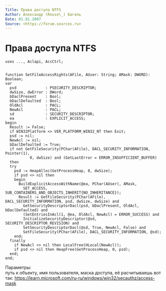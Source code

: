 ```yaml
---
Title: Права доступа NTFS
Author: Александр (Rouse\_) Багель
Date: 01.01.2007
Source: <https://forum.sources.ru>
---
```



Права доступа NTFS
==================

    uses ..., Aclapi, AccCtrl;
     
     
    function SetFileAccessRights(AFile, AUser: String; AMask: DWORD): Boolean;
    var
      psd             : PSECURITY_DESCRIPTOR;
      dwSize, dwError : DWord;
      bDaclPresent    : Bool;
      bDaclDefaulted  : Bool;
      OldAcl          : PACL;
      NewAcl          : PACL;
      sd              : SECURITY_DESCRIPTOR;
      ea              : EXPLICIT_ACCESS;
    begin
      Result := False;
      if WIN32Platform <> VER_PLATFORM_WIN32_NT then Exit;
      psd := nil;
      NewAcl := nil;
      bDaclDefaulted := True;
      if not GetFileSecurity(PChar(AFile), DACL_SECURITY_INFORMATION, Pointer(1),
               0, dwSize) and (GetLastError = ERROR_INSUFFICIENT_BUFFER) 
      then 
      try
        psd := HeapAlloc(GetProcessHeap, 8, dwSize);
        if psd <> nil then 
        begin
          BuildExplicitAccessWithName(@ea, PChar(AUser), AMask,
            SET_ACCESS, SUB_CONTAINERS_AND_OBJECTS_INHERIT{NO_INHERITANCE});
          Result := GetFileSecurity(PChar(AFile), DACL_SECURITY_INFORMATION, psd, dwSize, dwSize) and
            GetSecurityDescriptorDacl(psd, bDaclPresent, OldAcl, bDaclDefaulted) and
            (SetEntriesInAcl(1, @ea, OldAcl, NewAcl) = ERROR_SUCCESS) and
            InitializeSecurityDescriptor(@sd, SECURITY_DESCRIPTOR_REVISION) and
            SetSecurityDescriptorDacl(@sd, True, NewAcl, False) and
            SetFileSecurity(PChar(AFile), DACL_SECURITY_INFORMATION, @sd);
        end;
      finally  
        if NewAcl <> nil then LocalFree(HLocal(NewAcl));
        if psd <> nil then HeapFree(GetProcessHeap, 0, psd);    
      end;
    end;


Параметры:  
путь к объекту, имя пользователя, маска доступа, её расчитываешь вот так:
<https://learn.microsoft.com/ru-ru/windows/win32/secauthz/access-mask>
